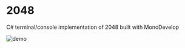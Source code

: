 2048
====

C# terminal/console implementation of 2048 built with MonoDevelop

![demo](http://i.imgur.com/PIniMMV.png "Screenshot")
